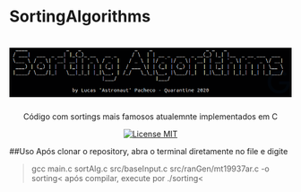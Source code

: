 # SortingAlgorithms
<h1 align="center">
  <img src="./src/img/iha.png" alt="SortingAlgorithms" width=700>
</h1>

<p align="center">Código com sortings mais famosos atualemnte implementados em C</p>

<p align="center">
  <a href="https://opensource.org/licenses/MIT">
    <img src="https://img.shields.io/badge/License-MIT-blue.svg" alt="License MIT">
  </a>
</p>

##Uso
Após clonar o repository, abra o terminal diretamente no file e digite
>gcc main.c sortAlg.c src/baseInput.c src/ranGen/mt19937ar.c -o sorting<
após compilar, execute por
>./sorting<
